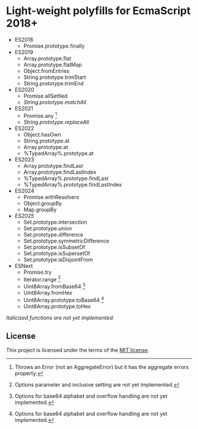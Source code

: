 # Light-weight polyfills for EcmaScript 2018+

* ES2018
  - Promise.prototype.finally
* ES2019
  - Array.prototype.flat
  - Array.prototype.flatMap
  - Object.fromEntries
  - String.prototype.trimStart
  - String.prototype.trimEnd
* ES2020
  - Promise.allSettled
  - _String.prototype.matchAll_
* ES2021
  - Promise.any [^aggerror]
  - _String.prototype.replaceAll_
* ES2022
  - Object.hasOwn
  - String.prototype.at
  - Array.prototype.at
  - %TypedArray%.prototype.at
* ES2023
  - Array.prototype.findLast
  - Array.prototype.findLastIndex
  - %TypedArray%.prototype.findLast
  - %TypedArray%.prototype.findLastIndex
* ES2024
  - Promise.withResolvers
  - Object.groupBy
  - Map.groupBy
* _ES2025_
  - Set.prototype.intersection
  - Set.prototype.union
  - Set.prototype.difference
  - Set.prototype.symmetricDifference
  - Set.prototype.isSubsetOf
  - Set.prototype.isSupersetOf
  - Set.prototype.isDisjointFrom
* ESNext
  - Promise.try
  - Iterator.range [^range]
  - Uint8Array.fromBase64 [^base64]
  - Uint8Array.fromHex
  - Uint8Array.prototype.toBase64 [^base64]
  - Uint8Array.prototype.toHex

_Italicized functions are not yet implemented._
[^range]: Options parameter and inclusive setting are not yet implemented.
[^base64]: Options for base64 alphabet and overflow handling are not yet implemented.
[^aggerror]: Throws an Error (not an AggregateError) but it has the aggregate errors property.

## License

This project is licensed under the terms of the [MIT license](LICENSE.txt).

